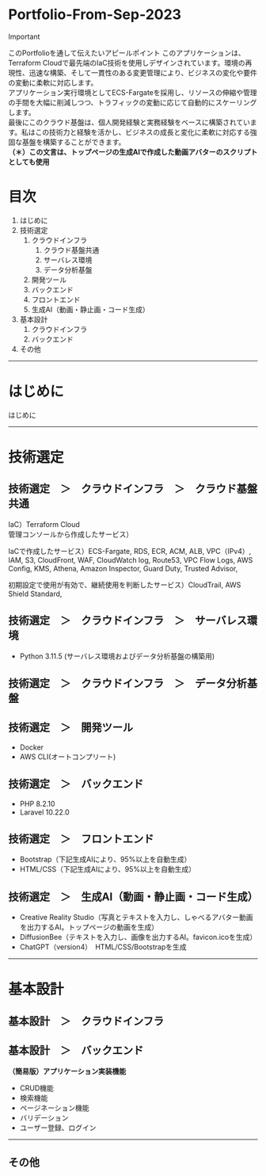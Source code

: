 # Portfolio-From-Sep-2023
> [!IMPORTANT]
> このPortfolioを通して伝えたいアピールポイント
> このアプリケーションは、Terraform Cloudで最先端のIaC技術を使用しデザインされています。環境の再現性、迅速な構築、そして一貫性のある変更管理により、ビジネスの変化や要件の変動に柔軟に対応します。  
> アプリケーション実行環境としてECS-Fargateを採用し、リソースの伸縮や管理の手間を大幅に削減しつつ、トラフィックの変動に応じて自動的にスケーリングします。  
> 最後にこのクラウド基盤は、個人開発経験と実務経験をベースに構築されています。私はこの技術力と経験を活かし、ビジネスの成長と変化に柔軟に対応する強固な基盤を構築することができます。  
> **（＊）この文言は、トップページの生成AIで作成した動画アバターのスクリプトとしても使用**
  
# 目次
1. はじめに
1. 技術選定
    1. クラウドインフラ
        1. クラウド基盤共通
        1. サーバレス環境
        1. データ分析基盤
    1. 開発ツール
    1. バックエンド
    1. フロントエンド
    1. 生成AI（動画・静止画・コード生成）
1. 基本設計
    1. クラウドインフラ
    1. バックエンド
1. その他
  
---------------------------------------
# はじめに
はじめに  
  
---------------------------------------
# 技術選定
## 技術選定　＞　クラウドインフラ　＞　クラウド基盤共通
IaC）Terraform Cloud  
管理コンソールから作成したサービス）
  
IaCで作成したサービス）ECS-Fargate, RDS, ECR, ACM, ALB, VPC（IPv4）, IAM, S3, CloudFront, WAF, CloudWatch log, Route53, VPC Flow Logs, AWS Config, KMS, Athena, Amazon Inspector, Guard Duty, Trusted Advisor, 
  
初期設定で使用が有効で、継続使用を判断したサービス）CloudTrail, AWS Shield Standard, 
  
## 技術選定　＞　クラウドインフラ　＞　サーバレス環境
+ Python 3.11.5 (サーバレス環境およびデータ分析基盤の構築用)
  
## 技術選定　＞　クラウドインフラ　＞　データ分析基盤

  
## 技術選定　＞　開発ツール
+ Docker
+ AWS CLI(オートコンプリート)
  
## 技術選定　＞　バックエンド
+ PHP 8.2.10  
+ Laravel 10.22.0  
  
## 技術選定　＞　フロントエンド
+ Bootstrap（下記生成AIにより、95%以上を自動生成）  
+ HTML/CSS（下記生成AIにより、95%以上を自動生成）
  
## 技術選定　＞　生成AI（動画・静止画・コード生成）
+ Creative Reality Studio（写真とテキストを入力し、しゃべるアバター動画を出力するAI。トップページの動画を生成）  
+ DiffusionBee（テキストを入力し、画像を出力するAI。favicon.icoを生成）  
+ ChatGPT（version4）　HTML/CSS/Bootstrapを生成

  
---------------------------------------
# 基本設計
## 基本設計　＞　クラウドインフラ

  
## 基本設計　＞　バックエンド
**（簡易版）アプリケーション実装機能**  
+ CRUD機能  
+ 検索機能  
+ ページネーション機能  
+ バリデーション  
+ ユーザー登録、ログイン
  
---------------------------------------
## その他

  